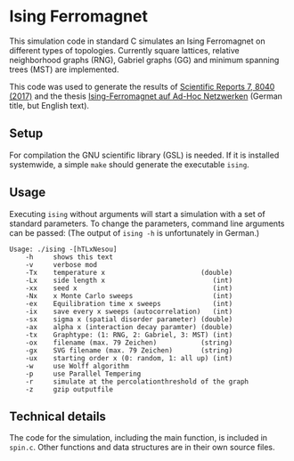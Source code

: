# Ising Ferromagnet

This simulation code in standard C simulates an Ising Ferromagnet on
different types of topologies. Currently square lattices, relative neighborhood
graphs (RNG), Gabriel graphs (GG) and minimum spanning trees (MST) are implemented.

This code was used to generate the results of
[Scientific Reports 7, 8040 (2017)](https://dx.doi.org/10.1038/s41598-017-08531-8)
and the thesis [Ising-Ferromagnet auf Ad-Hoc Netzwerken](https://hendrik.schawe.me/pdf/bachelorThesis.pdf)
(German title, but English text).

## Setup

For compilation the GNU scientific library (GSL) is needed. If it is installed systemwide,
a simple `make` should generate the executable `ising`.

## Usage

Executing `ising` without arguments will start a simulation with a set of standard parameters.
To change the parameters, command line arguments can be passed:
(The output of `ising -h` is unfortunately in German.)

```
Usage: ./ising -[hTLxNesou]
    -h     shows this text
    -v     verbose mod
    -Tx    temperature x                        (double)
    -Lx    side length x                           (int)
    -xx    seed x                                  (int)
    -Nx    x Monte Carlo sweeps                    (int)
    -ex    Equilibration time x sweeps             (int)
    -ix    save every x sweeps (autocorrelation)   (int)
    -sx    sigma x (spatial disorder parameter) (double)
    -ax    alpha x (interaction decay paramter) (double)
    -tx    Graphtype: (1: RNG, 2: Gabriel, 3: MST) (int)
    -ox    filename (max. 79 Zeichen)           (string)
    -gx    SVG filename (max. 79 Zeichen)       (string)
    -ux    starting order x (0: random, 1: all up) (int)
    -w     use Wolff algorithm
    -p     use Parallel Tempering
    -r     simulate at the percolationthreshold of the graph
    -z     gzip outputfile
```

## Technical details

The code for the simulation, including the main function,
is included in `spin.c`. Other functions and data structures are
in their own source files.
